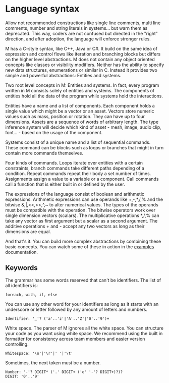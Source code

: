 # Language syntax

Allow not recommended constructions like single line comments, multi line comments, number and string literals in systems... but warn them as deprecated.
This way, coders are not confused but directed in the "right" direction, and after adoption, the language will enforce stronger rules.

M has a C-style syntax, like C++, Java or C#. It build on the same idea of expression and control flows like iteration and branching blocks but differs on the higher level abstractions. M does not contain any object oriented concepts like classes or visibility modifiers. Neither has the ability to specify new data structures, enumerations or similar in C. Instead it provides two simple and powerful abstractions: Entities and systems.

Two root level concepts in M: Entities and systems. In fact, every program written in M consists solely of entities and systems. The components of entities hold all the data of the program while systems hold the interactions.

Entities have a name and a list of components. Each component holds a single value which might be a vector or an asset. Vectors store numeric values such as mass, position or rotation. They can have up to four dimensions. Assets are a sequence of words of arbitrary length. The type inference system will decide which kind of asset - mesh, image, audio clip, font... - based on the usage of
the component.

Systems consist of a unique name and a list of sequential commands. These command can be blocks such as loops or branches that might in turn contain more commands themselves.

Four kinds of commands. Loops iterate over entities with a certain constraints, branch commands take different paths depending of a condition. Repeat commands repeat their body a set number of times. Assignments assign a value to a variable or a component. Call commands call a function that is either built in or defined by the user.

The expressions of the language consist of boolean and arithmetic expressions.
Arithmetic expressions can use operands like +,-,*,/,% and the bitwise &,|,<<,>>,^,~ to alter numerical values. The types of the operands must be compatible with the operation. The bitwise operators work over single dimension vectors (scalars). The multiplicative operations *,/,% can take any vector as first argument but a scalar as a second argument. The additive operations + and - accept any two vectors as long as their dimensions are equal.

And that's it. You can build more complex abstractions by combining these basic concepts. You can watch some of these in action in the [examples] documentation.

## Keywords

The grammar has some words reserved that can't be identifiers. The list of all identifiers is:

    foreach, with, if, else

You can use any other word for your identifiers as long as it starts with an underscore or letter followed by any amount of letters and numbers.

    Identifier: '_'? ('a'..'z'|'A'..'Z'|'0'..'9')+

White space. The parser of M ignores all the white space. You can structure your code as you want using white space. We recommend using the built in formatter for consistency across team members and easier version controlling.

    Whitespace: '\n'|'\r'|' '|'\t'

Sometimes, the next token must be a number.

    Number: '-'? DIGIT* ('.' DIGIT+ ('e' '-'? DIGIT+)?)?
    DIGIT: '0'..'9'

[examples]: ./../../0.%20Beginner%20guide/2.%20Guided%20examples/README.md
